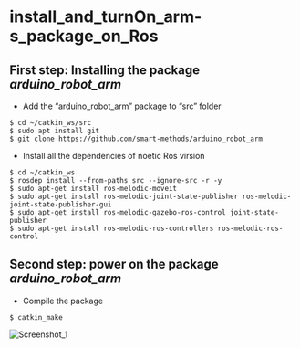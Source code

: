 # install_and_turnOn_arm-s_package_on_Ros
## First step: Installing the package *arduino_robot_arm*

- Add the “arduino_robot_arm” package to “src” folder

```
$ cd ~/catkin_ws/src
$ sudo apt install git
$ git clone https://github.com/smart-methods/arduino_robot_arm 
```

- Install all the dependencies of noetic Ros virsion


```
$ cd ~/catkin_ws
$ rosdep install --from-paths src --ignore-src -r -y
$ sudo apt-get install ros-melodic-moveit
$ sudo apt-get install ros-melodic-joint-state-publisher ros-melodic-joint-state-publisher-gui
$ sudo apt-get install ros-melodic-gazebo-ros-control joint-state-publisher
$ sudo apt-get install ros-melodic-ros-controllers ros-melodic-ros-control
```


## Second step: power on the package *arduino_robot_arm*

- Compile the package


```
$ catkin_make
```
![Screenshot_1](https://user-images.githubusercontent.com/108638709/181179203-0e1ab12a-8bb4-4619-9461-53fec8dfeebd.png)



  
